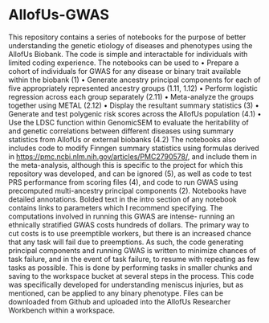 # AllofUs-GWAS
This repository contains a series of notebooks for the purpose of better understanding the genetic etiology of diseases and phenotypes using the AllofUs Biobank.  The code is simple and interactable for individuals with limited coding experience.  The notebooks can be used to 
•	Prepare a cohort of individuals for GWAS for any disease or binary trait available within the biobank (1)
•	Generate ancestry principal components for each of five appropriately represented ancestry groups (1.11, 1.12)
•	Perform logistic regression across each group separately (2.11)
•	Meta-analyze the groups together using METAL (2.12)
•	Display the resultant summary statistics (3)
•	Generate and test polygenic risk scores across the AllofUs population (4.1)
•	Use the LDSC function within GenomicSEM to evaluate the heritability of and genetic correlations between different diseases using summary statistics from AllofUs or external biobanks (4.2)
The notebooks also includes code to modify Finngen summary statistics using formulas derived in https://pmc.ncbi.nlm.nih.gov/articles/PMC2790578/, and include them in the meta-analysis, although this is specific to the project for which this repository was developed, and can be ignored (5), as well as code to test PRS performance from scoring files (4), and code to run GWAS using precomputed multi-ancestry principal components (2). 
Notebooks have detailed annotations.  Bolded text in the intro section of any notebook contains links to parameters which I recommend specifying.  The computations involved in running this GWAS are intense- running an ethnically stratified GWAS costs hundreds of dollars.  The primary way to cut costs is to use preemptible workers, but there is an increased chance that any task will fail due to preemptions.  As such, the code generating principal components and running GWAS is written to minimize chances of task failure, and in the event of task failure, to resume with repeating as few tasks as possible.  This is done by performing tasks in smaller chunks and saving to the workspace bucket at several steps in the process. 
This code was specifically developed for understanding meniscus injuries, but as mentioned, can be applied to any binary phenotype. Files can be downloaded from Github and uploaded into the AllofUs Researcher Workbench within a workspace.
